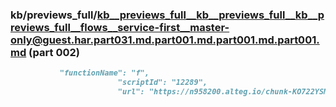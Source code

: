 ### kb/previews_full/kb__previews_full__kb__previews_full__kb__previews_full__flows__service-first__master-only@guest.har.part031.md.part001.md.part001.md.part001.md (part 002)

```md
           "functionName": "f",
                        "scriptId": "12289",
                        "url": "https://n958200.alteg.io/chunk-KO722YSM.js",

```

```
